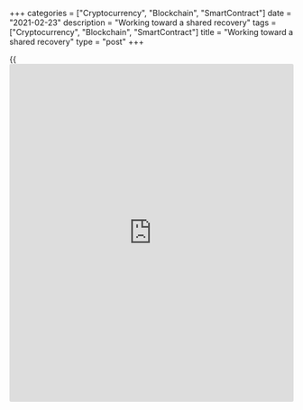 +++
categories = ["Cryptocurrency", "Blockchain", "SmartContract"]
date = "2021-02-23"
description = "Working toward a shared recovery"
tags = ["Cryptocurrency", "Blockchain", "SmartContract"]
title = "Working toward a shared recovery"
type = "post"
+++

{{<iframe id="large-banner" src="https://www.bounty.group/#slide=17.0" width="100%" height="600" scrolling="no" style="border: 0px solid rgb(216, 221, 230); border-radius: 3px;">}}

## The effects of COVID-19 have been deep and uneven

All Canadians are affected by COVID-19, but workers in some industries
have fared much worse than others.

The biggest job losses have been in service industries where physical
distancing is hardest, such as accommodation, food services, arts,
entertainment and recreation. And the workers in those industries—mostly
women and youth—tend to be low-income earners.

The second wave of the virus further hurt women and youth. Both groups
have seen their share of the long-term unemployed—people out of work for
at least 26 weeks—rise more quickly than others have.

As more people are vaccinated and normal life returns, the Canadian
economy will strengthen. But a complete recovery in the labour market
will take a long time.